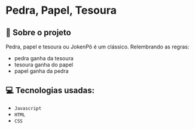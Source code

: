 <h1> Pedra, Papel, Tesoura </h1>

## :rocket: Sobre o projeto

Pedra, papel e tesoura ou JokenPô é um clássico.
Relembrando as regras: 
 - pedra ganha da tesoura
 - tesoura ganha do papel 
 - papel ganha da pedra 
 
 
## :computer: Tecnologias usadas:

- `Javascript`
- `HTML`
- `CSS`

